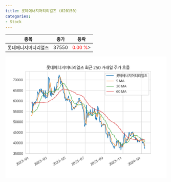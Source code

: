 ```yaml
---
title: 롯데에너지머티리얼즈 (020150)
categories:
- Stock
---
```


|종목|종가|등락|
|----|----|----|
|롯데에너지머티리얼즈|37550|<span style="color: red">0.00 %</span>>|

<!-- more -->

![020150](/assets/images/stock/020150.png)